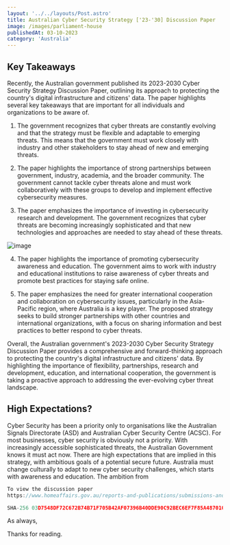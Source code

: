 ```yaml
---
layout: '../../layouts/Post.astro'
title: Australian Cyber Security Strategy ['23-'30] Discussion Paper 
image: /images/parliament-house
publishedAt: 03-10-2023
category: 'Australia'
---
```


## Key Takeaways

Recently, the Australian government published its 2023-2030 Cyber Security Strategy Discussion Paper, outlining its approach to protecting the country's digital infrastructure and citizens' data. The paper highlights several key takeaways that are important for all individuals and organizations to be aware of.

1. The government recognizes that cyber threats are constantly evolving and that the strategy must be flexible and adaptable to emerging threats. This means that the government must work closely with industry and other stakeholders to stay ahead of new and emerging threats.

2. The paper highlights the importance of strong partnerships between government, industry, academia, and the broader community. The government cannot tackle cyber threats alone and must work collaboratively with these groups to develop and implement effective cybersecurity measures.

3. The paper emphasizes the importance of investing in cybersecurity research and development. The government recognizes that cyber threats are becoming increasingly sophisticated and that new technologies and approaches are needed to stay ahead of these threats.

![image](https://images.unsplash.com/photo-1555848962-6e79363ec58f?ixlib=rb-4.0.3&ixid=MnwxMjA3fDB8MHxwaG90by1wYWdlfHx8fGVufDB8fHx8&auto=format&fit=crop&w=1433&q=80)

4. The paper highlights the importance of promoting cybersecurity awareness and education. The government aims to work with industry and educational institutions to raise awareness of cyber threats and promote best practices for staying safe online.

5. The paper emphasizes the need for greater international cooperation and collaboration on cybersecurity issues, particularly in the Asia-Pacific region, where Australia is a key player. The proposed strategy seeks to build stronger partnerships with other countries and international organizations, with a focus on sharing information and best practices to better respond to cyber threats.

Overall, the Australian government's 2023-2030 Cyber Security Strategy Discussion Paper provides a comprehensive and forward-thinking approach to protecting the country's digital infrastructure and citizens' data. By highlighting the importance of flexibility, partnerships, research and development, education, and international cooperation, the government is taking a proactive approach to addressing the ever-evolving cyber threat landscape.

## High Expectations?

Cyber Security has been a priority only to organisations like the Australian Signals Directorate (ASD) and Australian Cyber Security Centre (ACSC). For most businesses, cyber security is obviously not a priority. With increasingly accessible sophisticated threats, the Australian Government knows it must act now. There are high expectations that are implied in this strategy, with ambitious goals of a potential secure future. Australia must change culturally to adapt to new cyber security challenges, which starts with awareness and education. The ambition from 
 
```js
To view the discussion paper
https://www.homeaffairs.gov.au/reports-and-publications/submissions-and-discussion-papers/2023-2030-australian-cyber-security-strategy-discussion-paper

SHA-256 03D7548DF72C672B74B71F705B42AF07396B40DDE90C92BEC6EF7F85A4870102
```

As always,

Thanks for reading. 
